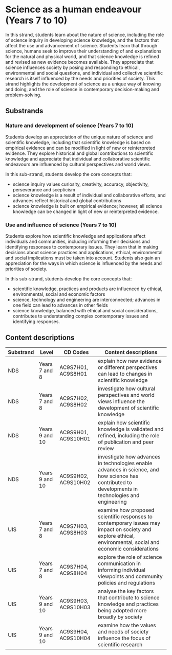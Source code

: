 # Science as a human endeavour (Years 7 to 10)

In this strand, students learn about the nature of science, including the role of science inquiry in developing science knowledge, and the factors that affect the use and advancement of science. Students learn that through science, humans seek to improve their understanding of and explanations for the natural and physical world, and that science knowledge is refined and revised as new evidence becomes available. They appreciate that science influences society by posing and responding to ethical, environmental and social questions, and individual and collective scientific research is itself influenced by the needs and priorities of society. This strand highlights the development of science as a unique way of knowing and doing, and the role of science in contemporary decision-making and problem-solving.

## Substrands

### Nature and development of science (Years 7 to 10)

Students develop an appreciation of the unique nature of science and scientific knowledge, including that scientific knowledge is based on empirical evidence and can be modified in light of new or reinterpreted evidence. They explore historical and global contributions to scientific knowledge and appreciate that individual and collaborative scientific endeavours are influenced by cultural perspectives and world views.

In this sub-strand, students develop the core concepts that:
* science inquiry values curiosity, creativity, accuracy, objectivity, perseverance and scepticism
* science knowledge is a result of individual and collaborative efforts, and advances reflect historical and global contributions
* science knowledge is built on empirical evidence; however, all science knowledge can be changed in light of new or reinterpreted evidence.

### Use and influence of science (Years 7 to 10)

Students explore how scientific knowledge and applications affect individuals and communities, including informing their decisions and identifying responses to contemporary issues. They learn that in making decisions about science practices and applications, ethical, environmental and social implications must be taken into account. Students also gain an appreciation for the ways in which science is influenced by the needs and priorities of society.

In this sub-strand, students develop the core concepts that:
* scientific knowledge, practices and products are influenced by ethical, environmental, social and economic factors
* science, technology and engineering are interconnected; advances in one field can lead to advances in other fields
* science knowledge, balanced with ethical and social considerations, contributes to understanding complex contemporary issues and identifying responses.

## Content descriptions

| Substrand | Level | CD Codes | Content descriptions |
|-----------|-------|----------|----------------------|
| NDS | Years 7 and 8 | AC9S7H01, AC9S8H01 | explain how new evidence or different perspectives can lead to changes in scientific knowledge |
| NDS | Years 7 and 8 | AC9S7H02, AC9S8H02 | investigate how cultural perspectives and world views influence the development of scientific knowledge |
| NDS | Years 9 and 10 | AC9S9H01, AC9S10H01 | explain how scientific knowledge is validated and refined, including the role of publication and peer review |
| NDS | Years 9 and 10 | AC9S9H02, AC9S10H02 | investigate how advances in technologies enable advances in science, and how science has contributed to developments in technologies and engineering |
| UIS | Years 7 and 8 | AC9S7H03, AC9S8H03 | examine how proposed scientific responses to contemporary issues may impact on society and explore ethical, environmental, social and economic considerations |
| UIS | Years 7 and 8 | AC9S7H04, AC9S8H04 | explore the role of science communication in informing individual viewpoints and community policies and regulations |
| UIS | Years 9 and 10 | AC9S9H03, AC9S10H03 | analyse the key factors that contribute to science knowledge and practices being adopted more broadly by society |
| UIS | Years 9 and 10 | AC9S9H04, AC9S10H04 | examine how the values and needs of society influence the focus of scientific research |


